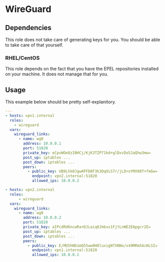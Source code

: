 # WireGuard

## Dependencies
This role does not take care of generating keys for you.  You should be able to
take care of that yourself.

### RHEL/CentOS
This role depends on the fact that you have the EPEL repositories installed on
your machine.  It does not manage that for you.

## Usage
This example below should be pretty self-explanitory.

```yaml
---
- hosts: vpn1.internal
  roles:
    - wireguard
  vars:
    wireguard_links:
      - name: wg0
        address: 10.0.0.1
        port: 51820
        private_key: eCpvWOe8zI0HCj/KjK3TZP71kd+glDxvDo5JaQhw3mw=
        post_up: iptables ...
        post_down: iptables ...
        peers:
          - public_key: UB9Lhk0JgwAPFD8F3k3Dq9iS7r/jLD+oYMX98T+fmGw=
            endpoint: vpn2.internal:51820
            allowed_ips: 10.0.0.2

- hosts: vpn2.internal
  roles:
      - wireguard
  vars:
    wireguard_links:
      - name: wg0
        address: 10.0.0.2
        port: 51820
        private_key: aIPcdRd6ncwRa+DJLaiq0Jmbvx1FjtLnWE2EApgcr2E=
        post_up: iptables ...
        post_down: iptables ...
        peers:
          - public_key: E/MU5hNb1mQ55ww0H0luxigNTXNNo/x49MRm5AcHLSI=
            endpoint: vpn1.internal:51820
            allowed_ips: 10.0.0.1
```